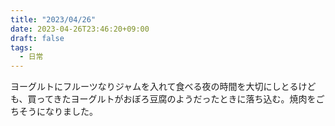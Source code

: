 ```yaml
---
title: "2023/04/26"
date: 2023-04-26T23:46:20+09:00
draft: false
tags:
  - 日常
---
```


ヨーグルトにフルーツなりジャムを入れて食べる夜の時間を大切にしとるけども、買ってきたヨーグルトがおぼろ豆腐のようだったときに落ち込む。焼肉をごちそうになりました。
